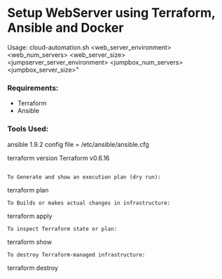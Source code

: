 # Setup WebServer using Terraform, Ansible and Docker
Usage: cloud-automation.sh <app> <web_server_environment> <web_num_servers> <web_server_size> <jumpserver> <jumpserver_server_environment> <jumpbox_num_servers> <jumpbox_server_size>"

### Requirements:

- Terraform
- Ansible

### Tools Used:
ansible 1.9.2
config file = /etc/ansible/ansible.cfg

terraform version
Terraform v0.6.16
```

To Generate and show an execution plan (dry run):
```
terraform plan
```
To Builds or makes actual changes in infrastructure:
```
terraform apply
```
To inspect Terraform state or plan:
```
terraform show
```
To destroy Terraform-managed infrastructure:
```
terraform destroy
```